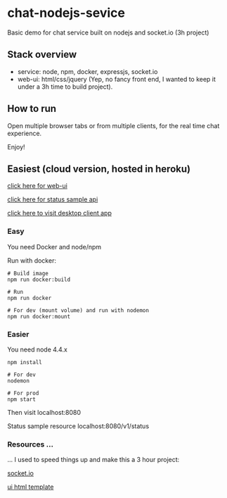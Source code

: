 # chat-nodejs-sevice

Basic demo for chat service built on nodejs and socket.io (3h project)

## Stack overview

- service: node, npm, docker, expressjs, socket.io
- web-ui: html/css/jquery (Yep, no fancy front end, I wanted to keep it under a 3h time to build project).

## How to run

Open multiple browser tabs or from multiple clients,
for the real time chat experience.

Enjoy!

## Easiest (cloud version, hosted in heroku)

[click here for web-ui](http://chat-nodejs-service.herokuapp.com/)

[click here for status sample api](http://chat-nodejs-service.herokuapp.com/v1/status)

[click here to visit desktop client app](https://github.com/juanlizarazo/chat-electron-client)
### Easy

You need Docker and node/npm

Run with docker:

    # Build image
    npm run docker:build

    # Run
    npm run docker

    # For dev (mount volume) and run with nodemon
    npm run docker:mount

### Easier

You need node 4.4.x

    npm install

    # For dev
    nodemon

    # For prod
    npm start

Then visit localhost:8080

Status sample resource
localhost:8080/v1/status

### Resources ...

... I used to speed things up and make this a 3 hour
project:

[socket.io](http://socket.io/get-started/)

[ui html template](https://codepen.io/Varo/pen/gbZzgr)
